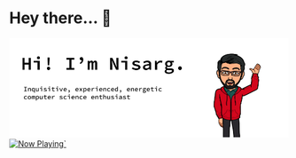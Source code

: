 # Hey there... 👋
<img src="https://raw.githubusercontent.com/nshah9856/nshah9856/master/hello.png" alt="Hello there!"/>

<a href="https://now-playing-profile-drab.vercel.app//now-playing?open">
    <img src="https://now-playing-profile-drab.vercel.app/now-playing" width="256" height="64" alt="Now Playing">`
</a>
<!--
**nshah9856/nshah9856** is a ✨ _special_ ✨ repository because its `README.md` (this file) appears on your GitHub profile.

Here are some ideas to get you started:

- 🔭 I’m currently working on ...
- 🌱 I’m currently learning ...
- 👯 I’m looking to collaborate on ...
- 🤔 I’m looking for help with ...
- 💬 Ask me about ...
- 📫 How to reach me: ...
- 😄 Pronouns: ...
- ⚡ Fun fact: ...
-->
